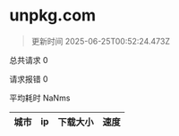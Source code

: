 
  # unpkg.com

  > 更新时间 2025-06-25T00:52:24.473Z
  
  总共请求 0

  请求报错 0

  平均耗时 NaNms

|城市|ip|下载大小|速度|
|-----|----------|---|---|

  